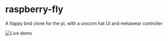 # raspberry-fly
A flappy bird clone for the pi, with a unicorn hat UI and metawear controller

![Live demo](https://raw.githubusercontent.com/resin-io-playground/raspberry-fly/master/raspberry-fly.gif)
